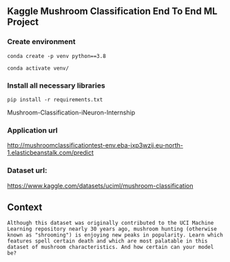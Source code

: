 ## Kaggle Mushroom Classification End To End ML Project

### Create environment
```
conda create -p venv python==3.8

conda activate venv/
```
### Install all necessary libraries
```
pip install -r requirements.txt
```
Mushroom-Classification-iNeuron-Internship

### Application url

http://mushroomclassificationtest-env.eba-jxp3wzij.eu-north-1.elasticbeanstalk.com/predict


### Dataset url:
https://www.kaggle.com/datasets/uciml/mushroom-classification

## Context
```
Although this dataset was originally contributed to the UCI Machine Learning repository nearly 30 years ago, mushroom hunting (otherwise known as "shrooming") is enjoying new peaks in popularity. Learn which features spell certain death and which are most palatable in this dataset of mushroom characteristics. And how certain can your model be?

